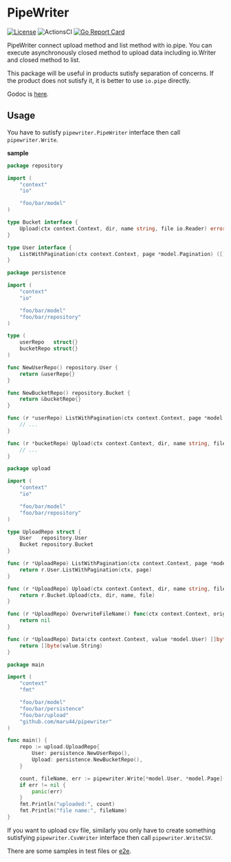 # PipeWriter

[![License](https://img.shields.io/badge/license-MIT-blue.svg)](https://github.com/maru44/pipewriter/blob/master/LICENSE)
![ActionsCI](https://github.com/maru44/pipewriter/workflows/ci/badge.svg)
[![Go Report Card](https://goreportcard.com/badge/github.com/maru44/pipewriter)](https://goreportcard.com/report/github.com/maru44/pipewriter)

PipeWriter connect upload method and list method with io.pipe.
You can execute asynchronously closed method to upload data including io.Writer and closed method to list.

This package will be useful in products sutisfy separation of concerns.
If the product does not sutisfy it, it is better to use `io.pipe` directly.

Godoc is [here](https://pkg.go.dev/github.com/maru44/pipewriter).

## Usage

You have to sutisfy `pipewriter.PipeWriter` interface then call `pipewriter.Write`.

**sample**

```go
package repository

import (
	"context"
	"io"

	"foo/bar/model"
)

type Bucket interface {
	Upload(ctx context.Context, dir, name string, file io.Reader) error
}

type User interface {
	ListWithPagination(ctx context.Context, page *model.Pagination) ([]*model.User, *model.Pagination, bool, error)
}

```

```go
package persistence

import (
	"context"
	"io"

	"foo/bar/model"
	"foo/bar/repository"
)

type (
	userRepo   struct{}
	bucketRepo struct{}
)

func NewUserRepo() repository.User {
	return &userRepo{}
}

func NewBucketRepo() repository.Bucket {
	return &bucketRepo{}
}

func (r *userRepo) ListWithPagination(ctx context.Context, page *model.Pagination) ([]*model.User, *model.Pagination, bool, error) {
	// ...
}

func (r *bucketRepo) Upload(ctx context.Context, dir, name string, file io.Reader) error {
	// ...
}

```

```go
package upload

import (
	"context"
	"io"

	"foo/bar/model"
	"foo/bar/repository"
)

type UploadRepo struct {
	User   repository.User
	Bucket repository.Bucket
}

func (r *UploadRepo) ListWithPagination(ctx context.Context, page *model.Pagination) ([]*model.User, *model.Pagination, bool, error) {
	return r.User.ListWithPagination(ctx, page)
}

func (r *UploadRepo) Upload(ctx context.Context, dir, name string, file io.Reader) error {
	return r.Bucket.Upload(ctx, dir, name, file)
}

func (r *UploadRepo) OverwriteFileName() func(ctx context.Context, origin string) string {
	return nil
}

func (r *UploadRepo) Data(ctx context.Context, value *model.User) []byte {
	return []byte(value.String)
}

```

```go
package main

import (
	"context"
	"fmt"

	"foo/bar/model"
	"foo/bar/persistence"
	"foo/bar/upload"
	"github.com/maru44/pipewriter"
)

func main() {
	repo := upload.UploadRepo{
		User: persistence.NewUserRepo(),
		Upload: persistence.NewBucketRepo(),
	}

	count, fileName, err := pipewriter.Write[*model.User, *model.Page](context.Background(), "private", "filename.txt", repo, nil)
	if err != nil {
		panic(err)
	}
	fmt.Println("uploaded:", count)
	fmt.Println("file name:", fileName)
}

```

If you want to upload csv file, similarly you only have to create something sutisfying `pipewriter.CsvWriter` interface then call `pipewriter.WriteCSV`.

There are some samples in test files or [e2e](https://github.com/maru44/pipewriter/tree/master/e2e).
